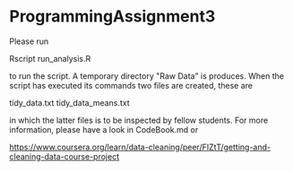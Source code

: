 # ProgrammingAssignment3

Please run 

Rscript run_analysis.R

to run the script. A temporary directory "Raw Data" is produces. When the script has executed its commands two files are created, these are

tidy_data.txt
tidy_data_means.txt

in which the latter files is to be inspected by fellow students. For more information, please have a look in CodeBook.md or

https://www.coursera.org/learn/data-cleaning/peer/FIZtT/getting-and-cleaning-data-course-project
